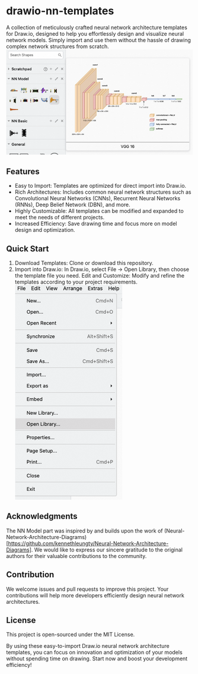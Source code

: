# drawio-nn-templates

A collection of meticulously crafted neural network architecture templates for Draw.io, designed to help you effortlessly design and visualize neural network models. Simply import and use them without the hassle of drawing complex network structures from scratch.
![](sample.png?v=2)

## Features
- Easy to Import: Templates are optimized for direct import into Draw.io.
- Rich Architectures: Includes common neural network structures such as Convolutional Neural Networks (CNNs), Recurrent Neural Networks (RNNs), Deep Belief Network (DBN), and more.
- Highly Customizable: All templates can be modified and expanded to meet the needs of different projects.
- Increased Efficiency: Save drawing time and focus more on model design and optimization.

## Quick Start
1. Download Templates: Clone or download this repository.
2. Import into Draw.io: In Draw.io, select File -> Open Library, then choose the template file you need.
Edit and Customize: Modify and refine the templates according to your project requirements.
![](quick_start.png)

## Acknowledgments
The NN Model part was inspired by and builds upon the work of (Neural-Network-Architecture-Diagrams)[https://github.com/kennethleungty/Neural-Network-Architecture-Diagrams]. We would like to express our sincere gratitude to the original authors for their valuable contributions to the community.

## Contribution
We welcome issues and pull requests to improve this project. Your contributions will help more developers efficiently design neural network architectures.

## License
This project is open-sourced under the MIT License.

By using these easy-to-import Draw.io neural network architecture templates, you can focus on innovation and optimization of your models without spending time on drawing. Start now and boost your development efficiency!
